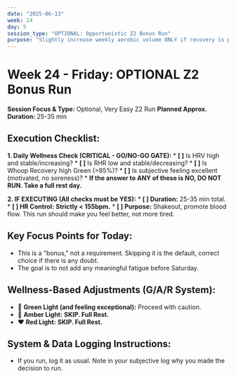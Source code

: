 ```yaml
---
date: "2025-06-13"
week: 24
day: 5
session_type: "OPTIONAL: Opportunistic Z2 Bonus Run"
purpose: "Slightly increase weekly aerobic volume ONLY if recovery is perfect, without compromising Saturday's key session."
---
```


# Week 24 - Friday: OPTIONAL Z2 Bonus Run

**Session Focus & Type:** Optional, Very Easy Z2 Run
**Planned Approx. Duration:** 25-35 min

## Execution Checklist:

**1. Daily Wellness Check (CRITICAL - GO/NO-GO GATE):**
    *   **[ ]** Is HRV high and stable/increasing?
    *   **[ ]** Is RHR low and stable/decreasing?
    *   **[ ]** Is Whoop Recovery high Green (>85%)?
    *   **[ ]** Is subjective feeling excellent (motivated, no soreness)?
    *   **If the answer to ANY of these is NO, DO NOT RUN. Take a full rest day.**

**2. IF EXECUTING (All checks must be YES):**
    *   **[ ] Duration:** 25-35 min total.
    *   **[ ] HR Control:** **Strictly < 155bpm.**
    *   **[ ] Purpose:** Shakeout, promote blood flow. This run should make you feel better, not more tired.

## Key Focus Points for Today:

*   This is a "bonus," not a requirement. Skipping it is the default, correct choice if there is any doubt.
*   The goal is to not add any meaningful fatigue before Saturday.

## Wellness-Based Adjustments (G/A/R System):

*   💚 **Green Light (and feeling exceptional):** Proceed with caution.
*   💛 **Amber Light:** **SKIP. Full Rest.**
*   ❤️ **Red Light:** **SKIP. Full Rest.**

## System & Data Logging Instructions:

*   If you run, log it as usual. Note in your subjective log why you made the decision to run.

